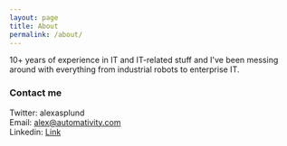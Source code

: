 ```yaml
---
layout: page
title: About
permalink: /about/
---
```


10+ years of experience in IT and IT-related stuff and I've been messing around with everything from industrial robots to enterprise IT.

### Contact me

Twitter: alexasplund  
Email: alex@automativity.com  
Linkedin: [Link](https://www.linkedin.com/in/alex-asplund-54134156/)